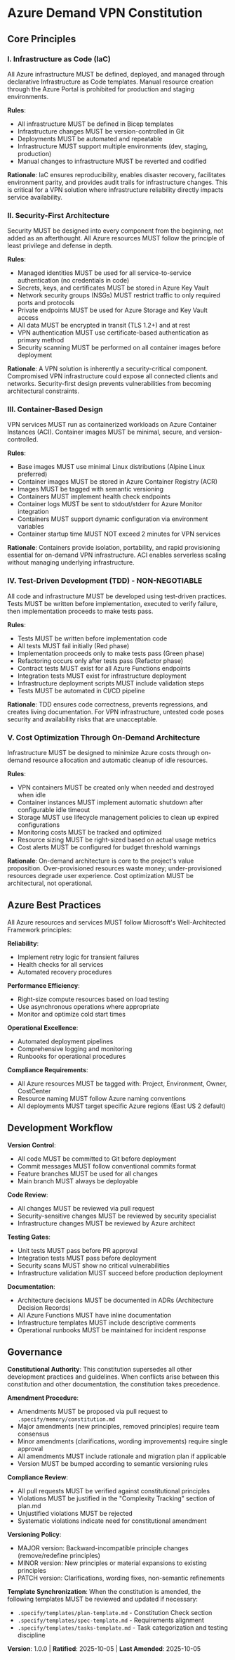<!--
Sync Impact Report - Constitution Version 1.0.0

Version Change: Initial → 1.0.0 (MAJOR - Initial ratification)

Modified Principles:
- Initial creation of all core principles

Added Sections:
- Core Principles (5 principles: Infrastructure as Code, Security-First Architecture, Container-Based Design, Test-Driven Development, Cost Optimization)
- Azure Best Practices (cloud-native standards)
- Development Workflow (development process requirements)
- Governance (amendment and compliance procedures)

Removed Sections:
- None (initial creation)

Templates Requiring Updates:
- ✅ plan-template.md - Constitution Check section compatible
- ✅ spec-template.md - Requirements alignment compatible
- ✅ tasks-template.md - Task categorization compatible

Follow-up TODOs:
- None - All placeholders filled with concrete values
-->

# Azure Demand VPN Constitution

## Core Principles

### I. Infrastructure as Code (IaC)
All Azure infrastructure MUST be defined, deployed, and managed through declarative Infrastructure as Code templates. Manual resource creation through the Azure Portal is prohibited for production and staging environments.

**Rules**:
- All infrastructure MUST be defined in Bicep templates
- Infrastructure changes MUST be version-controlled in Git
- Deployments MUST be automated and repeatable
- Infrastructure MUST support multiple environments (dev, staging, production)
- Manual changes to infrastructure MUST be reverted and codified

**Rationale**: IaC ensures reproducibility, enables disaster recovery, facilitates environment parity, and provides audit trails for infrastructure changes. This is critical for a VPN solution where infrastructure reliability directly impacts service availability.

### II. Security-First Architecture
Security MUST be designed into every component from the beginning, not added as an afterthought. All Azure resources MUST follow the principle of least privilege and defense in depth.

**Rules**:
- Managed identities MUST be used for all service-to-service authentication (no credentials in code)
- Secrets, keys, and certificates MUST be stored in Azure Key Vault
- Network security groups (NSGs) MUST restrict traffic to only required ports and protocols
- Private endpoints MUST be used for Azure Storage and Key Vault access
- All data MUST be encrypted in transit (TLS 1.2+) and at rest
- VPN authentication MUST use certificate-based authentication as primary method
- Security scanning MUST be performed on all container images before deployment

**Rationale**: A VPN solution is inherently a security-critical component. Compromised VPN infrastructure could expose all connected clients and networks. Security-first design prevents vulnerabilities from becoming architectural constraints.

### III. Container-Based Design
VPN services MUST run as containerized workloads on Azure Container Instances (ACI). Container images MUST be minimal, secure, and version-controlled.

**Rules**:
- Base images MUST use minimal Linux distributions (Alpine Linux preferred)
- Container images MUST be stored in Azure Container Registry (ACR)
- Images MUST be tagged with semantic versioning
- Containers MUST implement health check endpoints
- Container logs MUST be sent to stdout/stderr for Azure Monitor integration
- Containers MUST support dynamic configuration via environment variables
- Container startup time MUST NOT exceed 2 minutes for VPN services

**Rationale**: Containers provide isolation, portability, and rapid provisioning essential for on-demand VPN infrastructure. ACI enables serverless scaling without managing underlying infrastructure.

### IV. Test-Driven Development (TDD) - NON-NEGOTIABLE
All code and infrastructure MUST be developed using test-driven practices. Tests MUST be written before implementation, executed to verify failure, then implementation proceeds to make tests pass.

**Rules**:
- Tests MUST be written before implementation code
- All tests MUST fail initially (Red phase)
- Implementation proceeds only to make tests pass (Green phase)
- Refactoring occurs only after tests pass (Refactor phase)
- Contract tests MUST exist for all Azure Functions endpoints
- Integration tests MUST exist for infrastructure deployment
- Infrastructure deployment scripts MUST include validation steps
- Tests MUST be automated in CI/CD pipeline

**Rationale**: TDD ensures code correctness, prevents regressions, and creates living documentation. For VPN infrastructure, untested code poses security and availability risks that are unacceptable.

### V. Cost Optimization Through On-Demand Architecture
Infrastructure MUST be designed to minimize Azure costs through on-demand resource allocation and automatic cleanup of idle resources.

**Rules**:
- VPN containers MUST be created only when needed and destroyed when idle
- Container instances MUST implement automatic shutdown after configurable idle timeout
- Storage MUST use lifecycle management policies to clean up expired configurations
- Monitoring costs MUST be tracked and optimized
- Resource sizing MUST be right-sized based on actual usage metrics
- Cost alerts MUST be configured for budget threshold warnings

**Rationale**: On-demand architecture is core to the project's value proposition. Over-provisioned resources waste money; under-provisioned resources degrade user experience. Cost optimization MUST be architectural, not operational.

## Azure Best Practices

All Azure resources and services MUST follow Microsoft's Well-Architected Framework principles:

**Reliability**:
- Implement retry logic for transient failures
- Health checks for all services
- Automated recovery procedures

**Performance Efficiency**:
- Right-size compute resources based on load testing
- Use asynchronous operations where appropriate
- Monitor and optimize cold start times

**Operational Excellence**:
- Automated deployment pipelines
- Comprehensive logging and monitoring
- Runbooks for operational procedures

**Compliance Requirements**:
- All Azure resources MUST be tagged with: Project, Environment, Owner, CostCenter
- Resource naming MUST follow Azure naming conventions
- All deployments MUST target specific Azure regions (East US 2 default)

## Development Workflow

**Version Control**:
- All code MUST be committed to Git before deployment
- Commit messages MUST follow conventional commits format
- Feature branches MUST be used for all changes
- Main branch MUST always be deployable

**Code Review**:
- All changes MUST be reviewed via pull request
- Security-sensitive changes MUST be reviewed by security specialist
- Infrastructure changes MUST be reviewed by Azure architect

**Testing Gates**:
- Unit tests MUST pass before PR approval
- Integration tests MUST pass before deployment
- Security scans MUST show no critical vulnerabilities
- Infrastructure validation MUST succeed before production deployment

**Documentation**:
- Architecture decisions MUST be documented in ADRs (Architecture Decision Records)
- All Azure Functions MUST have inline documentation
- Infrastructure templates MUST include descriptive comments
- Operational runbooks MUST be maintained for incident response

## Governance

**Constitutional Authority**:
This constitution supersedes all other development practices and guidelines. When conflicts arise between this constitution and other documentation, the constitution takes precedence.

**Amendment Procedure**:
- Amendments MUST be proposed via pull request to `.specify/memory/constitution.md`
- Major amendments (new principles, removed principles) require team consensus
- Minor amendments (clarifications, wording improvements) require single approval
- All amendments MUST include rationale and migration plan if applicable
- Version MUST be bumped according to semantic versioning rules

**Compliance Review**:
- All pull requests MUST be verified against constitutional principles
- Violations MUST be justified in the "Complexity Tracking" section of plan.md
- Unjustified violations MUST be rejected
- Systematic violations indicate need for constitutional amendment

**Versioning Policy**:
- MAJOR version: Backward-incompatible principle changes (remove/redefine principles)
- MINOR version: New principles or material expansions to existing principles
- PATCH version: Clarifications, wording fixes, non-semantic refinements

**Template Synchronization**:
When the constitution is amended, the following templates MUST be reviewed and updated if necessary:
- `.specify/templates/plan-template.md` - Constitution Check section
- `.specify/templates/spec-template.md` - Requirements alignment
- `.specify/templates/tasks-template.md` - Task categorization and testing discipline

**Version**: 1.0.0 | **Ratified**: 2025-10-05 | **Last Amended**: 2025-10-05
